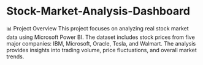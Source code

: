 # Stock-Market-Analysis-Dashboard
📊 Project Overview  This project focuses on analyzing real stock market data using Microsoft Power BI. The dataset includes stock prices from five major companies: IBM, Microsoft, Oracle, Tesla, and Walmart. The analysis provides insights into trading volume, price fluctuations, and overall market trends.
